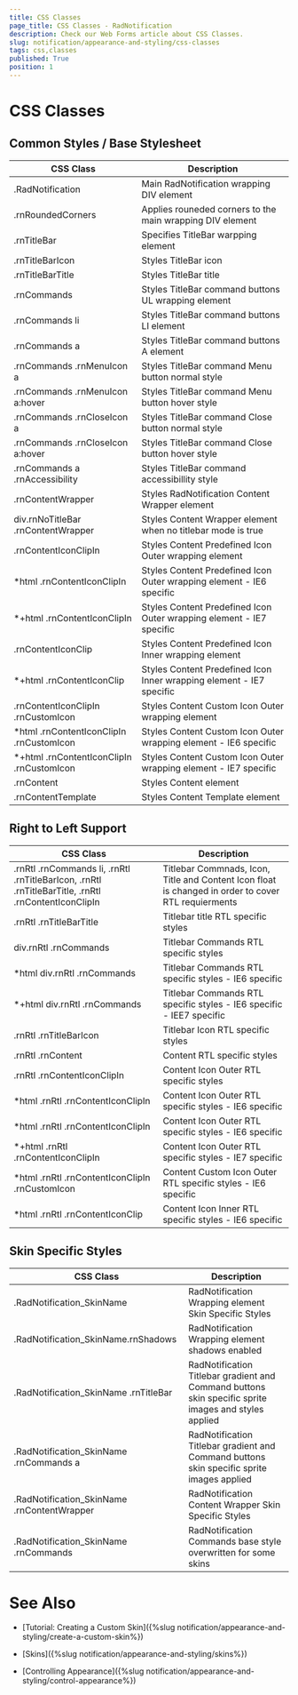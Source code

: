 ```yaml
---
title: CSS Classes
page_title: CSS Classes - RadNotification
description: Check our Web Forms article about CSS Classes.
slug: notification/appearance-and-styling/css-classes
tags: css,classes
published: True
position: 1
---
```


# CSS Classes



## Common Styles / Base Stylesheet


| CSS Class | Description |
| ------ | ------ |
|.RadNotification|Main RadNotification wrapping DIV element|
|.rnRoundedCorners|Applies rouneded corners to the main wrapping DIV element|
|.rnTitleBar|Specifies TitleBar warpping element|
|.rnTitleBarIcon|Styles TitleBar icon|
|.rnTitleBarTitle|Styles TitleBar title|
|.rnCommands|Styles TitleBar command buttons UL wrapping element|
|.rnCommands li|Styles TitleBar command buttons LI element|
|.rnCommands a|Styles TitleBar command buttons A element|
|.rnCommands .rnMenuIcon a|Styles TitleBar command Menu button normal style|
|.rnCommands .rnMenuIcon a:hover|Styles TitleBar command Menu button hover style|
|.rnCommands .rnCloseIcon a|Styles TitleBar command Close button normal style|
|.rnCommands .rnCloseIcon a:hover|Styles TitleBar command Close button hover style|
|.rnCommands a .rnAccessibility|Styles TitleBar command accessibillity style|
|.rnContentWrapper|Styles RadNotification Content Wrapper element|
|div.rnNoTitleBar .rnContentWrapper|Styles Content Wrapper element when no titlebar mode is true|
|.rnContentIconClipIn|Styles Content Predefined Icon Outer wrapping element|
|*html .rnContentIconClipIn|Styles Content Predefined Icon Outer wrapping element - IE6 specific|
|*+html .rnContentIconClipIn|Styles Content Predefined Icon Outer wrapping element - IE7 specific|
|.rnContentIconClip|Styles Content Predefined Icon Inner wrapping element|
|*+html .rnContentIconClip|Styles Content Predefined Icon Inner wrapping element - IE7 specific|
|.rnContentIconClipIn .rnCustomIcon|Styles Content Custom Icon Outer wrapping element|
|*html .rnContentIconClipIn .rnCustomIcon|Styles Content Custom Icon Outer wrapping element - IE6 specific|
|*+html .rnContentIconClipIn .rnCustomIcon|Styles Content Custom Icon Outer wrapping element - IE7 specific|
|.rnContent|Styles Content element|
|.rnContentTemplate|Styles Content Template element|

## Right to Left Support


| CSS Class | Description |
| ------ | ------ |
|.rnRtl .rnCommands li, .rnRtl .rnTitleBarIcon, .rnRtl .rnTitleBarTitle, .rnRtl .rnContentIconClipIn|Titlebar Commnads, Icon, Title and Content Icon float is changed in order to cover RTL requierments|
|.rnRtl .rnTitleBarTitle|Titlebar title RTL specific styles|
|div.rnRtl .rnCommands|Titlebar Commands RTL specific styles|
|*html div.rnRtl .rnCommands|Titlebar Commands RTL specific styles - IE6 specific|
|*+html div.rnRtl .rnCommands|Titlebar Commands RTL specific styles - IE6 specific - IEE7 specific|
|.rnRtl .rnTitleBarIcon|Titlebar Icon RTL specific styles|
|.rnRtl .rnContent|Content RTL specific styles|
|.rnRtl .rnContentIconClipIn|Content Icon Outer RTL specific styles|
|*html .rnRtl .rnContentIconClipIn|Content Icon Outer RTL specific styles - IE6 specific|
|*html .rnRtl .rnContentIconClipIn|Content Icon Outer RTL specific styles - IE6 specific|
|*+html .rnRtl .rnContentIconClipIn|Content Icon Outer RTL specific styles - IE7 specific|
|*html .rnRtl .rnContentIconClipIn .rnCustomIcon|Content Custom Icon Outer RTL specific styles - IE6 specific|
|*html .rnRtl .rnContentIconClip|Content Icon Inner RTL specific styles - IE6 specific|

## Skin Specific Styles


| CSS Class | Description |
| ------ | ------ |
|.RadNotification_SkinName|RadNotification Wrapping element Skin Specific Styles|
|.RadNotification_SkinName.rnShadows|RadNotification Wrapping element shadows enabled|
|.RadNotification_SkinName .rnTitleBar|RadNotification Titlebar gradient and Command buttons skin specific sprite images and styles applied|
|.RadNotification_SkinName .rnCommands a|RadNotification Titlebar gradient and Command buttons skin specific sprite images applied|
|.RadNotification_SkinName .rnContentWrapper|RadNotification Content Wrapper Skin Specific Styles|
|.RadNotification_SkinName .rnCommands|RadNotification Commands base style overwritten for some skins|

# See Also

 * [Tutorial: Creating a Custom Skin]({%slug notification/appearance-and-styling/create-a-custom-skin%})

 * [Skins]({%slug notification/appearance-and-styling/skins%})

 * [Controlling Appearance]({%slug notification/appearance-and-styling/control-appearance%})
